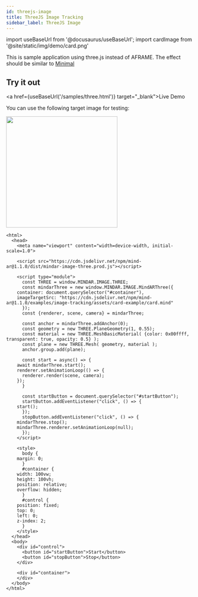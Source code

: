 ```yaml
---
id: threejs-image
title: ThreeJS Image Tracking
sidebar_label: ThreeJS Image
---
```


import useBaseUrl from '@docusaurus/useBaseUrl';
import cardImage from '@site/static/img/demo/card.png'

This is sample application using three.js instead of AFRAME. The effect should be similar to <a href="../examples/minimal">Minimal</a>

## Try it out
<a href={useBaseUrl('/samples/three.html')} target="_blank">Live Demo</a>

You can use the following target image for testing:

<img src={cardImage} width="300" />

```
<html>
  <head>
    <meta name="viewport" content="width=device-width, initial-scale=1.0">

    <script src="https://cdn.jsdelivr.net/npm/mind-ar@1.1.0/dist/mindar-image-three.prod.js"></script>

    <script type="module">
      const THREE = window.MINDAR.IMAGE.THREE;
      const mindarThree = new window.MINDAR.IMAGE.MindARThree({
	container: document.querySelector("#container"),
	imageTargetSrc: "https://cdn.jsdelivr.net/npm/mind-ar@1.1.0/examples/image-tracking/assets/card-example/card.mind"
      });
      const {renderer, scene, camera} = mindarThree;

      const anchor = mindarThree.addAnchor(0);
      const geometry = new THREE.PlaneGeometry(1, 0.55);
      const material = new THREE.MeshBasicMaterial( {color: 0x00ffff, transparent: true, opacity: 0.5} );
      const plane = new THREE.Mesh( geometry, material );
      anchor.group.add(plane);

      const start = async() => {
	await mindarThree.start();
	renderer.setAnimationLoop(() => {
	  renderer.render(scene, camera);
	});
      }

      const startButton = document.querySelector("#startButton");
      startButton.addEventListener("click", () => {
	start();
      });
      stopButton.addEventListener("click", () => {
	mindarThree.stop();
	mindarThree.renderer.setAnimationLoop(null);
      });
    </script>

    <style>
      body {
	margin: 0;
      }
      #container {
	width: 100vw;
	height: 100vh;
	position: relative;
	overflow: hidden;
      }
      #control {
	position: fixed;
	top: 0;
	left: 0;
	z-index: 2;
      }
    </style>
  </head>
  <body>
    <div id="control">
      <button id="startButton">Start</button>
      <button id="stopButton">Stop</button>
    </div>

    <div id="container">
    </div>
  </body>
</html>
```

